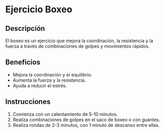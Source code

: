 # Ejercicio Boxeo

## Descripción
El boxeo es un ejercicio que mejora la coordinación, la resistencia y la fuerza a través de combinaciones de golpes y movimientos rápidos.

## Beneficios
- Mejora la coordinación y el equilibrio.
- Aumenta la fuerza y la resistencia.
- Ayuda a reducir el estrés.

## Instrucciones
1. Comienza con un calentamiento de 5-10 minutos.
2. Realiza combinaciones de golpes en el saco de boxeo o con guantes.
3. Realiza rondas de 2-3 minutos, con 1 minuto de descanso entre ellas.